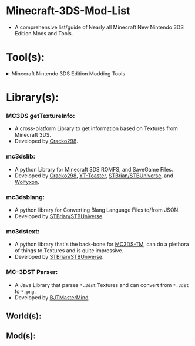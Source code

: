 # Minecraft-3DS-Mod-List
- A comprehensive list/guide of Nearly all Minecraft New Nintendo 3DS Edition Mods and Tools.

# Tool(s):
<details>
  <summary>Minecraft Nintendo 3DS Edition Modding Tools</summary>
### CombinedAudioTool (CATool):
- Extract `CombinedAudio.bin`, and replace Audio/Ambiance/SFX in-game with your own Custom Audio.
- Developed by [Cracko298](https://github.com/Cracko298) and [YT-Toaster](https://github.com/YT-Toaster).
### MC3DS Texture Maker (MC3DS-TM):
- Extract/Replace in-game textures, while being extremely user-friendly and a Plathora of Features.
- Developed by [STBrian/STBUniverse](https://github.com/STBrian).
### MC3DS Texture Compare (MC3DS-TC):
- Compare and Combine Multiple Texture Mods that use the Same Texture Atlases.
- Developed by [Cracko298](https://github.com/Cracko298).
### MC3DS Fix UI Opacity:
- Can change the Opacity of Multiple Textures in-game.
- Developed by [Cracko298](https://github.com/Cracko298).
### Mass Blang Converter:
- Convert a huge amount of Files to/from `*.blang` and `*.json` using `mc3dsblang` Module.
- Developed by [Cracko298](https://github.com/Cracko298).
### Blang Editor:
- Convert a few Blang Files at a time to/from `*.blang` and `*.json` using `mc3dsblang` Module.
- Developed by [STBrian/STBUniverse](https://github.com/STBrian).
### MC3DS Flip:
- The original Application for Everything `*.3dst` related. The application is current depreciated and now is reccomended to use <ins>MC3DS-TM</ins>.
- Developed by [Cracko298](https://github.com/Cracko298).
### 3DST Converter:
- Convert a wide-range of Image Formats to/from `etc2_bgra` and `etc2_abgr` Formats of `*.3dst`.
- Developed by [Cracko298](https://github.com/Cracko298).
### PNG23DST:
- Convert `*.png` Files to/from `etc2_rgba8` Format of `*.3dst`.
- Developed by [STBrian/STBUniverse](https://github.com/STBrian).
### MC3DS Matterial Attribute Converter:
- Convert MAC Files to/from Matterial Attribute Files. Builds for both Nintendo 3DS, and Windows
- Developed by [Cracko298](https://github.com/Cracko298).
### MC3DS Option WinEdit:
- Convert UTF-8 Character Encoding of Windows Notepad to UTF-16 for Nintendo 3DS. Builds for both Nintendo 3DS, and Windows.
- Developed by [Cracko298](https://github.com/Cracko298).
</details>






# Library(s):
### MC3DS getTextureInfo:
- A cross-platform Library to get information based on Textures from Minecraft 3DS.
- Developed by [Cracko298](https://github.com/Cracko298).
### mc3dslib:
- A python Library for Minecraft 3DS ROMFS, and SaveGame Files.
- Developed by [Cracko298](https://github.com/Cracko298), [YT-Toaster](https://github.com/YT-Toaster), [STBrian/STBUniverse](https://github.com/STBrian), and [Wolfyxon](https://github.com/Wolfyxon).
### mc3dsblang:
- A python library for Converting Blang Language Files to/from JSON.
- Developed by [STBrian/STBUniverse](https://github.com/STBrian).
### mc3dstext:
- A python library that's the back-bone for <ins>MC3DS-TM</ins>, can do a plethora of things to Textures and is quite impressive.
- Developed by [STBrian/STBUniverse](https://github.com/STBrian).
### MC-3DST Parser:
- A Java Library that parses `*.3dst` Textures and can convert from `*.3dst` to `*.png`.
- Developed by [BJTMasterMind](https://github.com/BJTMastermind).


## World(s):







## Mod(s):
